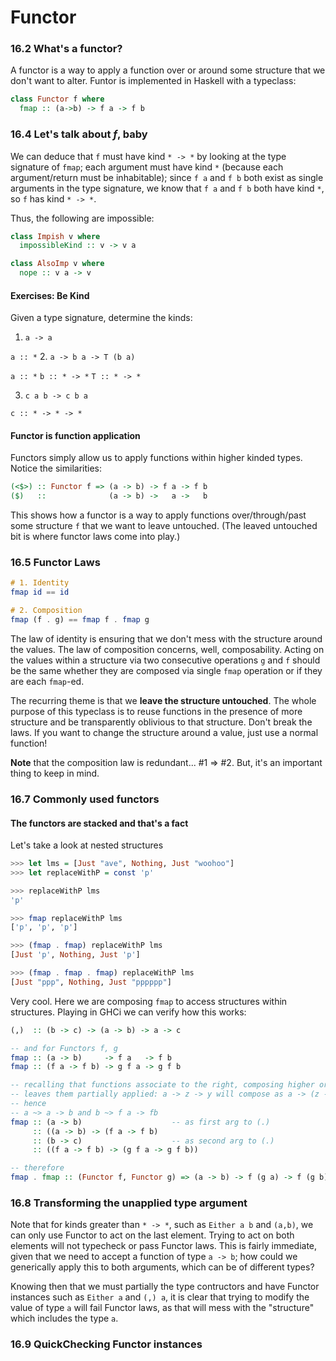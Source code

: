 # Functor

### 16.2 What's a functor?
A functor is a way to apply a function over or around some structure that we don't want to alter. Funtor is implemented in Haskell with a typeclass:
```haskell
class Functor f where
  fmap :: (a->b) -> f a -> f b
```

### 16.4 Let's talk about *f*, baby
We can deduce that `f` must have kind `* -> *` by looking at the type signature of `fmap`; each argument must have kind `*` (because each argument/return must be inhabitable); since `f a` and `f b` both exist as single arguments in the type signature, we know that `f a` and `f b` both have kind `*`, so `f` has kind `* -> *`.

Thus, the following are impossible:
```haskell
class Impish v where
  impossibleKind :: v -> v a

class AlsoImp v where
  nope :: v a -> v
```

#### Exercises: Be Kind
Given a type signature, determine the kinds:

1. `a -> a`

 `a :: *`
2. `a -> b a -> T (b a)`

  `a :: *`
  `b :: * -> *`
  `T :: * -> *`

3. `c a b -> c b a`

  `c :: * -> * -> *`

#### Functor is function application
Functors simply allow us to apply functions within higher kinded types. Notice the similarities:
```haskell
(<$>) :: Functor f => (a -> b) -> f a -> f b
($)   ::              (a -> b) ->   a ->   b
```
This shows how a functor is a way to apply functions over/through/past some structure `f` that we want to leave untouched. (The leaved untouched bit is where functor laws come into play.)
### 16.5 Functor Laws
```haskell
# 1. Identity
fmap id == id

# 2. Composition
fmap (f . g) == fmap f . fmap g
```

The law of identity is ensuring that we don't mess with the structure around the values. The law of composition concerns, well, composability. Acting on the values within a structure via two consecutive operations `g` and `f` should be the same whether they are composed via single `fmap` operation or if they are each `fmap`-ed.

The recurring theme is that we **leave the structure untouched**. The whole purpose of this typeclass is to reuse functions in the presence of more structure and be transparently oblivious to that structure. Don't break the laws. If you want to change the structure around a value, just use a normal function!

**Note** that the composition law is redundant... #1 => #2. But, it's an important thing to keep in mind.

### 16.7 Commonly used functors
#### The functors are stacked and that's a fact
Let's take a look at nested structures
```haskell
>>> let lms = [Just "ave", Nothing, Just "woohoo"]
>>> let replaceWithP = const 'p'

>>> replaceWithP lms
'p'

>>> fmap replaceWithP lms
['p', 'p', 'p']

>>> (fmap . fmap) replaceWithP lms
[Just 'p', Nothing, Just 'p']

>>> (fmap . fmap . fmap) replaceWithP lms
[Just "ppp", Nothing, Just "pppppp"]
```

Very cool. Here we are composing `fmap` to access structures within structures.
Playing in GHCi we can verify how this works:
```haskell
(,)  :: (b -> c) -> (a -> b) -> a -> c

-- and for Functors f, g
fmap :: (a -> b)     -> f a   -> f b
fmap :: (f a -> f b) -> g f a -> g f b

-- recalling that functions associate to the right, composing higher order functions
-- leaves them partially applied: a -> z -> y will compose as a -> (z -> y)
-- hence
-- a ~> a -> b and b ~> f a -> fb
fmap :: (a -> b)                    -- as first arg to (.)
     :: ((a -> b) -> (f a -> f b)
     :: (b -> c)                    -- as second arg to (.)
     :: ((f a -> f b) -> (g f a -> g f b))

-- therefore
fmap . fmap :: (Functor f, Functor g) => (a -> b) -> f (g a) -> f (g b)
```

### 16.8 Transforming the unapplied type argument
Note that for kinds greater than `* -> *`, such as `Either a b` and `(a,b)`, we can only use Functor to act on the last element. Trying to act on both elements will not typecheck or pass Functor laws. This is fairly immediate, given that we need to accept a function of type `a -> b`; how could we generically apply this to both arguments, which can be of different types?

Knowing then that we must partially the type contructors and have Functor instances such as `Either a` and `(,) a`, it is clear that trying to modify the value of type `a` will fail Functor laws, as that will mess with the "structure" which includes the type `a`.

### 16.9 QuickChecking Functor instances
